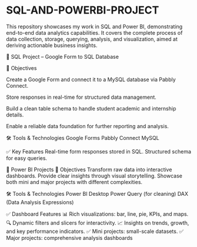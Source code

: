 # SQL-AND-POWERBI-PROJECT

This repository showcases my work in SQL and Power BI, demonstrating end-to-end data analytics capabilities.
It covers the complete process of data collection, storage, querying, analysis, and visualization, aimed at deriving actionable business insights.

🔹 SQL Project – Google Form to SQL Database

📌 Objectives

Create a Google Form and connect it to a MySQL database via Pabbly Connect.

Store responses in real-time for structured data management.

Build a clean table schema to handle student academic and internship details.

Enable a reliable data foundation for further reporting and analysis.

🛠 Tools & Technologies
Google Forms
Pabbly Connect
MySQL

✅ Key Features
Real-time form responses stored in SQL.
Structured schema for easy queries.

🔹 Power BI Projects
📌 Objectives
Transform raw data into interactive dashboards.
Provide clear insights through visual storytelling.
Showcase both mini and major projects with different complexities.

🛠 Tools & Technologies
Power BI Desktop
Power Query (for cleaning)
DAX (Data Analysis Expressions)

✅ Dashboard Features
📊 Rich visualizations: bar, line, pie, KPIs, and maps.
🔍 Dynamic filters and slicers for interactivity.
📈 Insights on trends, growth, and key performance indicators.
✅ Mini projects: small-scale datasets.
✅ Major projects: comprehensive analysis dashboards
